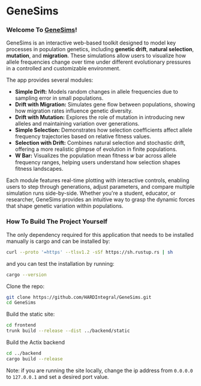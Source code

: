 # GeneSims

### Welcome To [GeneSims](https://genesims.onrender.com)!

GeneSims is an interactive web-based toolkit designed to model key processes in population genetics, including **genetic drift**, **natural selection**, **mutation**, and **migration**. These simulations allow users to visualize how allele frequencies change over time under different evolutionary pressures in a controlled and customizable environment.

The app provides several modules:

- **Simple Drift:** Models random changes in allele frequencies due to sampling error in small populations.
- **Drift with Migration:** Simulates gene flow between populations, showing how migration rates influence genetic diversity.
- **Drift with Mutation:** Explores the role of mutation in introducing new alleles and maintaining variation over generations.
- **Simple Selection:** Demonstrates how selection coefficients affect allele frequency trajectories based on relative fitness values.
- **Selection with Drift:** Combines natural selection and stochastic drift, offering a more realistic glimpse of evolution in finite populations.
- **W Bar:** Visualizes the population mean fitness 𝑤 bar across allele frequency ranges, helping users understand how selection shapes fitness landscapes.

Each module features real-time plotting with interactive controls, enabling users to step through generations, adjust parameters, and compare multiple simulation runs side-by-side. Whether you're a student, educator, or researcher, GeneSims provides an intuitive way to grasp the dynamic forces that shape genetic variation within populations.

### How To Build The Project Yourself

The only dependency required for this application that needs to be installed manually is cargo and can be installed by:
```bash
curl --proto '=https' --tlsv1.2 -sSf https://sh.rustup.rs | sh
```
and you can test the installation by running:
```bash
cargo --version
```


Clone the repo:
```bash
git clone https://github.com/HARDIntegral/GeneSims.git
cd GeneSims
```

Build the static site:
```bash
cd frontend
trunk build --release --dist ../backend/static
```

Build the Actix backend
```bash
cd ../backend
cargo build --release
```
Note: if you are running the site locally, change the ip address from `0.0.0.0` to `127.0.0.1` and set a desired port value.
